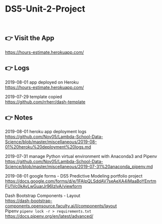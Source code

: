 # DS5-Unit-2-Project

<br>

## :point_right: Visit the App  

https://hours-estimate.herokuapp.com/

## :point_right: Logs

2019-08-01 app deployed on Heroku   
https://hours-estimate.herokuapp.com/  

2019-07-29 template copied    
https://github.com/rrherr/dash-template  

## :point_right: Notes    

2019-08-01 heroku app deployment logs  
https://github.com/Nov05/Lambda-School-Data-Science/blob/master/miscellaneous/2019-08-01%20heroku%20deployment%20logs.md  

2019-07-31 manage Python virtual environment with Anaconda3 and Pipenv  
https://github.com/Nov05/Lambda-School-Data-Science/blob/master/miscellaneous/2019-07-31%20anaconda_pipenv.md 

2019-08-01 google forms - DS5 Predictive Modeling portfolio project     
https://docs.google.com/forms/d/e/1FAIpQLSddAV7seAeXA4iMaaBoYEnrtmFU1Vc0kAvLwGuarJr96IzlvA/viewform  

Dash Bootstrap Components - Layout  
https://dash-bootstrap-components.opensource.faculty.ai/l/components/layout  
Pipenv `pipenv lock -r > requirements.txt`    
https://docs.pipenv.org/en/latest/advanced/  

